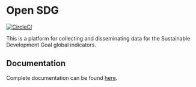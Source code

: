 # Open SDG

[![CircleCI](https://circleci.com/gh/open-sdg/open-sdg.svg?style=svg)](https://circleci.com/gh/open-sdg/open-sdg)

This is a platform for collecting and disseminating data for the Sustainable Development Goal global indicators.

## Documentation

Complete documentation can be found [here](https://open-sdg.readthedocs.io/en/latest/).


